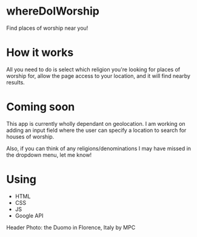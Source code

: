 # whereDoIWorship
Find places of worship near you!

# How it works
All you need to do is select which religion you're looking for places of worship for, allow the page access to your location, and it will find nearby results.

# Coming soon
This app is currently wholly dependant on geolocation. I am working on adding an input field where the user can specify a location to search for houses of worship.

Also, if you can think of any religions/denominations I may have missed in the dropdown menu, let me know!

# Using
- HTML
- CSS
- JS
- Google API

Header Photo: the Duomo in Florence, Italy by MPC